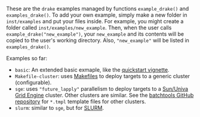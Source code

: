 These are the `drake` examples managed by functions `example_drake()` and `examples_drake()`. To add your own example, simply make a new folder in `inst/examples` and put your files inside. For example, you might create a folder called `inst/examples/new_example`. Then, when the user calls `example_drake("new_example")`, your `new_example` and its contents will be copied to the user's working directory. Also, `"new_example"` will be listed in `examples_drake()`.

Examples so far:
- `basic`: An extended basic exmaple, like the [quickstart vignette](https://github.com/wlandau-lilly/drake/blob/master/vignettes/quickstart.Rmd).
- `Makefile-cluster`: uses [Makefiles](https://www.gnu.org/software/make/) to deploy targets to a generic cluster (configurable).
- `sge`: uses `"future_lapply"` parallelism to deploy targets to a [Sun/Univa Grid Engine](https://supcom.hgc.jp/english/utili_info/manual/uge.html) cluster. Other clusters are similar. See the [batchtools GitHub repository](https://github.com/mllg/batchtools/tree/master/inst/templates) for `*.tmpl` template files for other clusters.
- `slurm`: similar to `sge`, but for [SLURM](https://slurm.schedmd.com).
